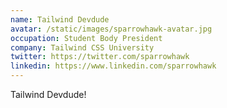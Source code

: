 ```yaml
---
name: Tailwind Devdude
avatar: /static/images/sparrowhawk-avatar.jpg
occupation: Student Body President
company: Tailwind CSS University
twitter: https://twitter.com/sparrowhawk
linkedin: https://www.linkedin.com/sparrowhawk
---
```


Tailwind Devdude!

